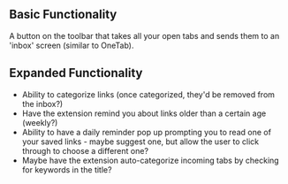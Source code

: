 ## Basic Functionality
A button on the toolbar that takes all your open tabs and sends them to an 'inbox' screen (similar to OneTab).

## Expanded Functionality
* Ability to categorize links (once categorized, they'd be removed from the inbox?)
* Have the extension remind you about links older than a certain age (weekly?)
* Ability to have a daily reminder pop up prompting you to read one of your saved links - maybe suggest one, but allow the user to click through to choose a different one?
* Maybe have the extension auto-categorize incoming tabs by checking for keywords in the title?
